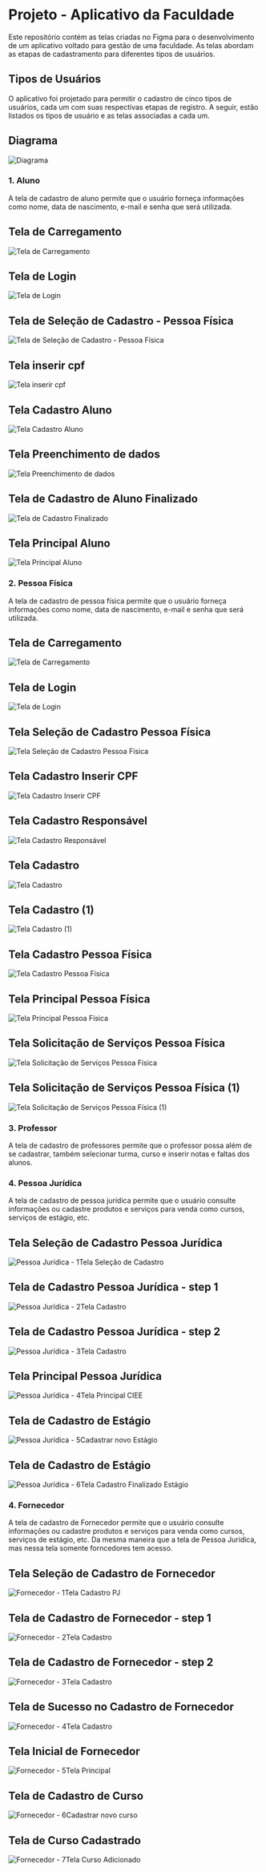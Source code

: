 # Projeto - Aplicativo da Faculdade

Este repositório contém as telas criadas no Figma para o desenvolvimento de um aplicativo voltado para gestão de uma faculdade. As telas abordam as etapas de cadastramento para diferentes tipos de usuários.

## Tipos de Usuários

O aplicativo foi projetado para permitir o cadastro de cinco tipos de usuários, cada um com suas respectivas etapas de registro. A seguir, estão listados os tipos de usuário e as telas associadas a cada um.

## Diagrama
![Diagrama](https://github.com/thiagopetrucellilira/IntegradorSenac/blob/main/telas/Diagrama.png)

### 1. Aluno
A tela de cadastro de aluno permite que o usuário forneça informações como nome, data de nascimento, e-mail e senha que será utilizada.

## Tela de Carregamento
![Tela de Carregamento](https://github.com/wagnermfds/IntegradorSenac/blob/main/telas/Tela%20de%20carregamento.png?raw=true)

## Tela de Login
![Tela de Login](https://github.com/wagnermfds/IntegradorSenac/blob/main/telas/Tela%20de%20Login.png?raw=true)

## Tela de Seleção de Cadastro - Pessoa Física
![Tela de Seleção de Cadastro - Pessoa Física](https://github.com/wagnermfds/IntegradorSenac/blob/main/telas/Tela%20Sele%C3%A7%C3%A3o%20de%20Cadastro%20-%20Pessoa%20F%C3%ADsica.png?raw=true)

## Tela inserir cpf
![Tela inserir cpf](https://github.com/wagnermfds/IntegradorSenac/blob/main/telas/Tela%20Cadastro%20inserir%20cpf.png?raw=true)

## Tela Cadastro Aluno
![Tela Cadastro Aluno](https://github.com/wagnermfds/IntegradorSenac/blob/main/telas/Tela%20Cadastro%20Aluno.png?raw=true)

## Tela Preenchimento de dados
![Tela Preenchimento de dados](https://github.com/wagnermfds/IntegradorSenac/blob/main/telas/Tela%20Preenchimento%20de%20dados.png?raw=true)

## Tela de Cadastro de Aluno Finalizado
![Tela de Cadastro Finalizado](https://github.com/wagnermfds/IntegradorSenac/blob/main/telas/Tela%20Cadastro%20Aluno%20Finalizado.png?raw=true)

## Tela Principal Aluno
![Tela Principal Aluno](https://github.com/wagnermfds/IntegradorSenac/blob/main/telas/Tela%20Principal%20Aluno.png?raw=true)

### 2. Pessoa Física
A tela de cadastro de pessoa física permite que o usuário forneça informações como nome, data de nascimento, e-mail e senha que será utilizada.

## Tela de Carregamento
![Tela de Carregamento](https://github.com/thiagopetrucellilira/IntegradorSenac/blob/main/telas/Tela%20de%20Carregamento.png)

## Tela de Login
![Tela de Login](https://github.com/thiagopetrucellilira/IntegradorSenac/blob/main/telas/Tela%20de%20Login.png)

## Tela Seleção de Cadastro Pessoa Física
![Tela Seleção de Cadastro Pessoa Física](https://github.com/thiagopetrucellilira/IntegradorSenac/blob/main/telas/Tela%20Sele%C3%A7%C3%A3o%20de%20Cadastro%20Pessoa%20F%C3%ADsica.png)

## Tela Cadastro Inserir CPF
![Tela Cadastro Inserir CPF](https://github.com/thiagopetrucellilira/IntegradorSenac/blob/main/telas/Tela%20Cadastro%20Inserir%20CPF.png)

## Tela Cadastro Responsável
![Tela Cadastro Responsável](https://github.com/thiagopetrucellilira/IntegradorSenac/blob/main/telas/Tela%20Cadastro%20Respons%C3%A1vel.png)

## Tela Cadastro
![Tela Cadastro](https://github.com/thiagopetrucellilira/IntegradorSenac/blob/main/telas/Tela%20Cadastro.png)

## Tela Cadastro (1)
![Tela Cadastro (1)](https://github.com/thiagopetrucellilira/IntegradorSenac/blob/main/telas/Tela%20Cadastro%20(1).png)

## Tela Cadastro Pessoa Física
![Tela Cadastro Pessoa Física](https://github.com/thiagopetrucellilira/IntegradorSenac/blob/main/telas/Tela%20Cadastro%20Pessoa%20F%C3%ADsica.png)

## Tela Principal Pessoa Física
![Tela Principal Pessoa Física](https://github.com/thiagopetrucellilira/IntegradorSenac/blob/main/telas/Tela%20Principal%20Pessoa%20F%C3%ADsica.png)

## Tela Solicitação de Serviços Pessoa Física
![Tela Solicitação de Serviços Pessoa Física](https://github.com/thiagopetrucellilira/IntegradorSenac/blob/main/telas/Tela%20Solicita%C3%A7%C3%A3o%20de%20Servi%C3%A7os%20Pessoa%20F%C3%ADsica.png)

## Tela Solicitação de Serviços Pessoa Física (1)
![Tela Solicitação de Serviços Pessoa Física (1)](https://github.com/thiagopetrucellilira/IntegradorSenac/blob/main/telas/Tela%20Solicita%C3%A7%C3%A3o%20de%20Servi%C3%A7os%20Pessoa%20F%C3%ADsica%20(1).png)

### 3. Professor
A tela de cadastro de professores permite que o  professor possa além de se cadastrar, também selecionar turma, curso e inserir notas e faltas dos alunos.


### 4. Pessoa Jurídica
A tela de cadastro de pessoa jurídica permite que o usuário consulte informações ou cadastre produtos e serviços para venda como cursos, serviços de estágio, etc.

## Tela Seleção de Cadastro Pessoa Jurídica
![Pessoa Jurídica - 1Tela Seleção de Cadastro](https://github.com/thiagopetrucellilira/IntegradorSenac/blob/989a880118b592ae6c1d2dc2810f9b53bcdf72e0/telas/Pessoa%20Jur%C3%ADdica%20-%201Tela%20Sele%C3%A7%C3%A3o%20de%20Cadastro%20-.png)

## Tela de Cadastro Pessoa Jurídica - step 1
![Pessoa Jurídica - 2Tela Cadastro](https://github.com/thiagopetrucellilira/IntegradorSenac/blob/1fc997adf281f6264b4012dd254d1f66fdbccca5/telas/Pessoa%20Jur%C3%ADdica%20-%202Tela%20Cadastro.png)

## Tela de Cadastro Pessoa Jurídica - step 2
![Pessoa Jurídica - 3Tela Cadastro](https://github.com/thiagopetrucellilira/IntegradorSenac/blob/1fc997adf281f6264b4012dd254d1f66fdbccca5/telas/Pessoa%20Jur%C3%ADdica%20-%203Tela%20Cadastro.png)

## Tela Principal Pessoa Jurídica
![Pessoa Jurídica - 4Tela Principal CIEE](https://github.com/thiagopetrucellilira/IntegradorSenac/blob/1fc997adf281f6264b4012dd254d1f66fdbccca5/telas/Pessoa%20Jur%C3%ADdica%20-%204Tela%20Principal%20CIEE.png)

## Tela de Cadastro de Estágio
![Pessoa Jurídica - 5Cadastrar novo Estágio](https://github.com/thiagopetrucellilira/IntegradorSenac/blob/1fc997adf281f6264b4012dd254d1f66fdbccca5/telas/Pessoa%20Jur%C3%ADdica%20-%205Cadastrar%20novo%20Est%C3%A1gio.png)

## Tela de Cadastro de Estágio
![Pessoa Jurídica - 6Tela Cadastro Finalizado Estágio](https://github.com/thiagopetrucellilira/IntegradorSenac/blob/1fc997adf281f6264b4012dd254d1f66fdbccca5/telas/Pessoa%20Jur%C3%ADdica%20-%206Tela%20Cadastro%20Finalizado%20Est%C3%A1gio.png)

### 4. Fornecedor
A tela de cadastro de Fornecedor permite que o usuário consulte informações ou cadastre produtos e serviços para venda como cursos, serviços de estágio, etc. Da mesma maneira que a tela de Pessoa Jurídica, mas nessa tela somente forncedores tem acesso.

## Tela Seleção de Cadastro de Fornecedor
![Fornecedor - 1Tela Cadastro PJ](https://github.com/thiagopetrucellilira/IntegradorSenac/blob/1fc997adf281f6264b4012dd254d1f66fdbccca5/telas/Fornecedor%20-%201Tela%20Cadastro%20PJ.png)

## Tela de Cadastro de Fornecedor - step 1
![Fornecedor - 2Tela Cadastro](https://github.com/thiagopetrucellilira/IntegradorSenac/blob/1fc997adf281f6264b4012dd254d1f66fdbccca5/telas/Fornecedor%20-%202Tela%20Cadastro.png)

## Tela de Cadastro de Fornecedor - step 2
![Fornecedor - 3Tela Cadastro](https://github.com/thiagopetrucellilira/IntegradorSenac/blob/1fc997adf281f6264b4012dd254d1f66fdbccca5/telas/Fornecedor%20-%203Tela%20Cadastro.png)

## Tela de Sucesso no Cadastro de Fornecedor
![Fornecedor - 4Tela Cadastro](https://github.com/thiagopetrucellilira/IntegradorSenac/blob/1fc997adf281f6264b4012dd254d1f66fdbccca5/telas/Fornecedor%20-%204Tela%20Cadastro.png)

## Tela Inicial de Fornecedor
![Fornecedor - 5Tela Principal](https://github.com/thiagopetrucellilira/IntegradorSenac/blob/1fc997adf281f6264b4012dd254d1f66fdbccca5/telas/Fornecedor%20-%205Tela%20Principal.png)

## Tela de Cadastro de Curso
![Fornecedor - 6Cadastrar novo curso](https://github.com/thiagopetrucellilira/IntegradorSenac/blob/1fc997adf281f6264b4012dd254d1f66fdbccca5/telas/Fornecedor%20-%206Cadastrar%20novo%20curso.png)

## Tela de Curso Cadastrado
![Fornecedor - 7Tela Curso Adicionado](https://github.com/thiagopetrucellilira/IntegradorSenac/blob/1fc997adf281f6264b4012dd254d1f66fdbccca5/telas/Fornecedor%20-%207Tela%20Curso%20Adicionado.png)
